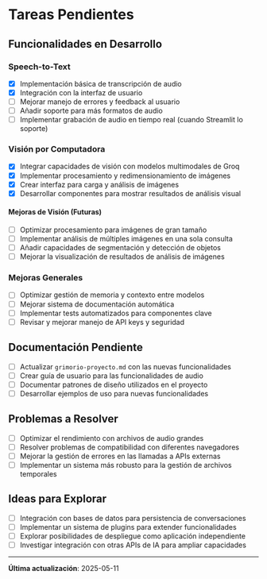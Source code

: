 # Tareas Pendientes

## Funcionalidades en Desarrollo

### Speech-to-Text
- [x] Implementación básica de transcripción de audio
- [x] Integración con la interfaz de usuario
- [ ] Mejorar manejo de errores y feedback al usuario
- [ ] Añadir soporte para más formatos de audio
- [ ] Implementar grabación de audio en tiempo real (cuando Streamlit lo soporte)

### Visión por Computadora
- [x] Integrar capacidades de visión con modelos multimodales de Groq
- [x] Implementar procesamiento y redimensionamiento de imágenes
- [x] Crear interfaz para carga y análisis de imágenes
- [x] Desarrollar componentes para mostrar resultados de análisis visual

#### Mejoras de Visión (Futuras)
- [ ] Optimizar procesamiento para imágenes de gran tamaño
- [ ] Implementar análisis de múltiples imágenes en una sola consulta
- [ ] Añadir capacidades de segmentación y detección de objetos
- [ ] Mejorar la visualización de resultados de análisis de imágenes

### Mejoras Generales
- [ ] Optimizar gestión de memoria y contexto entre modelos
- [ ] Mejorar sistema de documentación automática
- [ ] Implementar tests automatizados para componentes clave
- [ ] Revisar y mejorar manejo de API keys y seguridad

## Documentación Pendiente

- [ ] Actualizar `grimorio-proyecto.md` con las nuevas funcionalidades
- [ ] Crear guía de usuario para las funcionalidades de audio
- [ ] Documentar patrones de diseño utilizados en el proyecto
- [ ] Desarrollar ejemplos de uso para nuevas funcionalidades

## Problemas a Resolver

- [ ] Optimizar el rendimiento con archivos de audio grandes
- [ ] Resolver problemas de compatibilidad con diferentes navegadores
- [ ] Mejorar la gestión de errores en las llamadas a APIs externas
- [ ] Implementar un sistema más robusto para la gestión de archivos temporales

## Ideas para Explorar

- [ ] Integración con bases de datos para persistencia de conversaciones
- [ ] Implementar un sistema de plugins para extender funcionalidades
- [ ] Explorar posibilidades de despliegue como aplicación independiente
- [ ] Investigar integración con otras APIs de IA para ampliar capacidades

---

**Última actualización**: 2025-05-11
